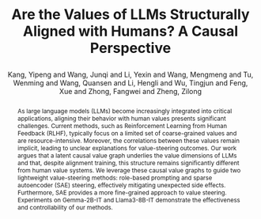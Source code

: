 ---
key: valuesteering
layout: pub
type: inproceedings
title: >
    Are the Values of LLMs Structurally Aligned with Humans? A Causal Perspective
author: Kang, Yipeng and Wang, Junqi and Li, Yexin and Wang, Mengmeng and Tu, Wenming and Wang, Quansen and Li, Hengli and Wu, Tingjun and Feng, Xue and Zhong, Fangwei and Zheng, Zilong
year: 2025
abbr: ACL'25
arxiv: "2501.00581"
correspondence: Zheng, Zilong
selected: false
booktitle: ACL Findings
abstract: >
    As large language models (LLMs) become increasingly integrated into critical applications, aligning their behavior with human values presents significant challenges. Current methods, such as Reinforcement Learning from Human Feedback (RLHF), typically focus on a limited set of coarse-grained values and are resource-intensive. Moreover, the correlations between these values remain implicit, leading to unclear explanations for value-steering outcomes. Our work argues that a latent causal value graph underlies the value dimensions of LLMs and that, despite alignment training, this structure remains significantly different from human value systems. We leverage these causal value graphs to guide two lightweight value-steering methods: role-based prompting and sparse autoencoder (SAE) steering, effectively mitigating unexpected side effects. Furthermore, SAE provides a more fine-grained approach to value steering. Experiments on Gemma-2B-IT and Llama3-8B-IT demonstrate the effectiveness and controllability of our methods.
bibtex: >
    @inproceedings{kang2025valuecausal,
        title={Are the Values of LLMs Structurally Aligned with Humans? A Causal Perspective},
        author={Kang, Yipeng and Wang, Junqi and Li, Yexin and Wang, Mengmeng and Tu, Wenming and Wang, Quansen and Li, Hengli and Wu, Tingjun and Feng, Xue and Zhong, Fangwei and Zheng, Zilong},
        booktitle={Findings of the Association for Computational Linguistics: ACL-Findings 2025},
        year={2025}
    }
---